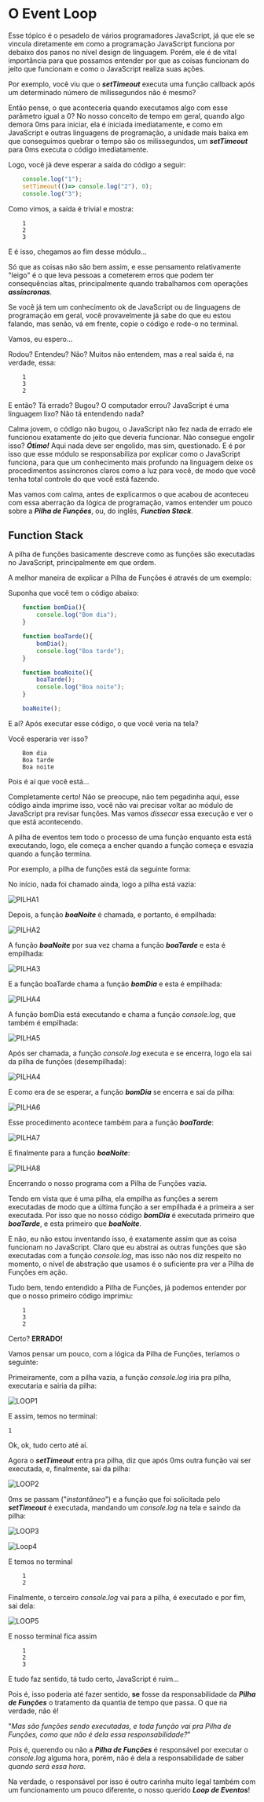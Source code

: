 # O Event Loop

Esse tópico é o pesadelo de vários programadores JavaScript, já que ele se vincula diretamente em como a programação JavaScript funciona por debaixo dos panos no nível design de linguagem. Porém, ele é de vital importância para que possamos entender por que as coisas funcionam do jeito que funcionam e como o JavaScript realiza suas ações.

Por exemplo, você viu que o ***setTimeout*** executa uma função callback após um determinado número de milissegundos não é mesmo?

Então pense, o que aconteceria quando executamos algo com esse parâmetro igual a 0? No nosso conceito de tempo em geral, quando algo demora 0ms para iniciar, ela é iniciada imediatamente, e como em JavaScript e outras linguagens de programação, a unidade mais baixa em que conseguimos quebrar o tempo são os milissegundos, um ***setTimeout*** para 0ms executa o código imediatamente.

Logo, você já deve esperar a saída do código a seguir:

```JavaScript
	console.log("1");
	setTimeout(()=> console.log("2"), 0);
	console.log("3");
```
Como vimos, a saída é trivial e mostra:
```
	1
	2
	3
```

E é isso, chegamos ao fim desse módulo... 

Só que as coisas não são bem assim, e esse pensamento relativamente "leigo" é o que leva pessoas a cometerem erros que podem ter consequências altas, principalmente quando trabalhamos com operações ***assíncronas***.

Se você já tem um conhecimento ok de JavaScript ou de linguagens de programação em geral, você provavelmente já sabe do que eu estou falando, mas senão, vá em frente, copie o código e rode-o no terminal.

Vamos, eu espero...

Rodou? Entendeu? Não? Muitos não entendem, mas a real saída é, na verdade, essa:

		1
		3
		2

E então? Tá errado? Bugou? O computador errou? JavaScript é uma linguagem lixo? Não tá entendendo nada?

Calma jovem, o código não bugou, o JavaScript não fez nada de errado ele funcionou exatamente do jeito que deveria funcionar. Não consegue engolir isso? ***Ótimo!*** Aqui nada deve ser engolido, mas sim, questionado. E é por isso que esse módulo se responsabiliza por explicar como o JavaScript funciona, para que um conhecimento mais profundo na linguagem deixe os procedimentos assíncronos claros como a luz para você, de modo que você tenha total controle do que você está fazendo.


Mas vamos com calma, antes de explicarmos o que acabou de aconteceu com essa aberração da lógica de programação, vamos entender um pouco sobre a ***Pilha de Funções***, ou, do inglês, ***Function Stack***.

## Function Stack

A pilha de funções basicamente descreve como as funções são executadas no JavaScript, principalmente em que ordem.

A melhor maneira de explicar a Pilha de Funções é através de um exemplo:

Suponha que você tem o código abaixo:

```JavaScript
	function bomDia(){
		console.log("Bom dia");
	}

	function boaTarde(){
		bomDia();
		console.log("Boa tarde");
	}

	function boaNoite(){
		boaTarde();
		console.log("Boa noite");
	}

	boaNoite();
```

E aí? Após executar esse código, o que você veria na tela?

Você esperaria ver isso?
	
		Bom dia
		Boa tarde
		Boa noite

Pois é aí que você está...

Completamente certo! Não se preocupe, não tem pegadinha aqui, esse código ainda imprime isso, você não vai precisar voltar ao módulo de JavaScript pra revisar funções. Mas vamos *dissecar* essa execução e ver o que está acontecendo.

A pilha de eventos tem todo o processo de uma função enquanto esta está executando, logo, ele começa a encher quando a função começa e esvazia quando a função termina.

Por exemplo, a pilha de funções está da seguinte forma:

No início, nada foi chamado ainda, logo a pilha está vazia:

![PILHA1](https://github.com/ceos-jr/Capacitacao-CEOS-4-JS-Assincrono/blob/master/.github/pilha1.png)

Depois, a função ***boaNoite*** é chamada, e portanto, é empilhada:

![PILHA2](https://github.com/ceos-jr/Capacitacao-CEOS-4-JS-Assincrono/blob/master/.github/pilha2.png)

A função ***boaNoite*** por sua vez chama a função ***boaTarde*** e esta é empilhada:

![PILHA3](https://github.com/ceos-jr/Capacitacao-CEOS-4-JS-Assincrono/blob/master/.github/pilha3.png)

E a função boaTarde chama a função ***bomDia*** e esta é empilhada:

![PILHA4](https://github.com/ceos-jr/Capacitacao-CEOS-4-JS-Assincrono/blob/master/.github/pilha4.png)

A função bomDia está executando e chama a função *console.log*, que também é empilhada:

![PILHA5](https://github.com/ceos-jr/Capacitacao-CEOS-4-JS-Assincrono/blob/master/.github/pilha5.png)

Após ser chamada, a função *console.log* executa e se encerra, logo ela sai da pilha de funções (desempilhada):

![PILHA4](https://github.com/ceos-jr/Capacitacao-CEOS-4-JS-Assincrono/blob/master/.github/pilha4.png)

E como era de se esperar, a função ***bomDia*** se encerra e sai da pilha:

![PILHA6](https://github.com/ceos-jr/Capacitacao-CEOS-4-JS-Assincrono/blob/master/.github/pilha6.png)

Esse procedimento acontece também para a função ***boaTarde***:

![PILHA7](https://github.com/ceos-jr/Capacitacao-CEOS-4-JS-Assincrono/blob/master/.github/pilha7.png)

E finalmente para a função ***boaNoite***:

![PILHA8](https://github.com/ceos-jr/Capacitacao-CEOS-4-JS-Assincrono/blob/master/.github/pilha8.png)

Encerrando o nosso programa com a Pilha de Funções vazia.

Tendo em vista que é uma pilha, ela empilha as funções a serem executadas de modo que a última função a ser empilhada é a primeira a ser executada. Por isso que no nosso código ***bomDia*** é executada primeiro que ***boaTarde***, e esta primeiro que ***boaNoite***.

E não, eu não estou inventando isso, é exatamente assim que as coisa funcionam no JavaScript. Claro que eu abstrai as outras funções que são executadas com a função *console.log*, mas isso não nos diz respeito no momento, o nível de abstração que usamos é o suficiente pra ver a Pilha de Funções em ação.

Tudo bem, tendo entendido a Pilha de Funções, já podemos entender por que o nosso primeiro código imprimiu:

		1
		3
		2

Certo? **ERRADO!**

Vamos pensar um pouco, com a lógica da Pilha de Funções, teríamos o seguinte:

Primeiramente, com a pilha vazia, a função *console.log* iria pra pilha, executaria e sairia da pilha:

![LOOP1](https://github.com/ceos-jr/Capacitacao-CEOS-4-JS-Assincrono/blob/master/.github/loop1.png)

E assim, temos no terminal:

	1

Ok, ok, tudo certo até aí.

Agora o ***setTimeout*** entra pra pilha, diz que após 0ms outra função vai ser executada, e, finalmente, sai da pilha:

![LOOP2](https://github.com/ceos-jr/Capacitacao-CEOS-4-JS-Assincrono/blob/master/.github/loop2.png)

0ms se passam ("*instantâneo*") e a função que foi solicitada pelo ***setTimeout*** é executada, mandando um *console.log* na tela e saindo da pilha:

![LOOP3](https://github.com/ceos-jr/Capacitacao-CEOS-4-JS-Assincrono/blob/master/.github/loop3.png)

![Loop4](https://github.com/ceos-jr/Capacitacao-CEOS-4-JS-Assincrono/blob/master/.github/loop4.png)

E temos no terminal

		1
		2

Finalmente, o terceiro *console.log* vai para a pilha, é executado e por fim, sai dela:

![LOOP5](https://github.com/ceos-jr/Capacitacao-CEOS-4-JS-Assincrono/blob/master/.github/loop5.png)

E nosso terminal fica assim

		1
		2
		3

E tudo faz sentido, tá tudo certo, JavaScript é ruim...

Pois é, isso poderia até fazer sentido, **se** fosse da responsabilidade da ***Pilha de Funções*** o tratamento da quantia de tempo que passa. O que na verdade, não é!

"*Mas são funções sendo executadas, e toda função vai pra Pilha de Funções, como que não é dela essa responsabilidade?*"

Pois é, querendo ou não  a ***Pilha de Funções*** é responsável por executar o *console.log* alguma hora, porém, não é dela a responsabilidade de saber *quando será essa hora*.

Na verdade, o responsável por isso é outro carinha muito legal também com um funcionamento um pouco diferente, o nosso querido ***Loop de Eventos***!
